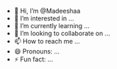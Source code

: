 - 👋 Hi, I’m @Madeeshaa
- 👀 I’m interested in ...
- 🌱 I’m currently learning ...
- 💞️ I’m looking to collaborate on ...
- 📫 How to reach me ...
- 😄 Pronouns: ...
- ⚡ Fun fact: ...

<!---
Madeeshaa/Madeeshaa is a ✨ special ✨ repository because its `README.md` (this file) appears on your GitHub profile.
You can click the Preview link to take a look at your changes.
--->
